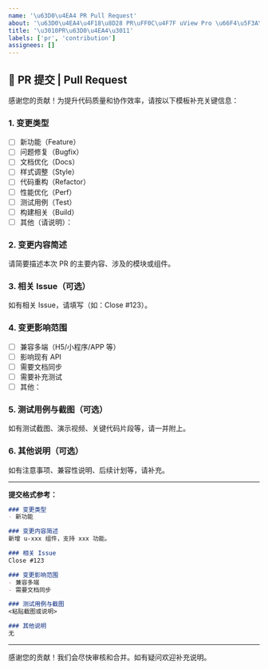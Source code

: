 ```yaml
---
name: '\u63D0\u4EA4 PR Pull Request'
about: '\u63D0\u4EA4\u4F18\u8D28 PR\uFF0C\u4F7F uView Pro \u66F4\u5F3A\u5927\uFF01'
title: '\u3010PR\u63D0\u4EA4\u3011'
labels: ['pr', 'contribution']
assignees: []
---
```


## 🔀 PR 提交 | Pull Request

感谢您的贡献！为提升代码质量和协作效率，请按以下模板补充关键信息：

### 1. 变更类型

- [ ] 新功能（Feature）
- [ ] 问题修复（Bugfix）
- [ ] 文档优化（Docs）
- [ ] 样式调整（Style）
- [ ] 代码重构（Refactor）
- [ ] 性能优化（Perf）
- [ ] 测试用例（Test）
- [ ] 构建相关（Build）
- [ ] 其他（请说明）：

### 2. 变更内容简述

请简要描述本次 PR 的主要内容、涉及的模块或组件。

### 3. 相关 Issue（可选）

如有相关 Issue，请填写（如：Close #123）。

### 4. 变更影响范围

- [ ] 兼容多端（H5/小程序/APP 等）
- [ ] 影响现有 API
- [ ] 需要文档同步
- [ ] 需要补充测试
- [ ] 其他：

### 5. 测试用例与截图（可选）

如有测试截图、演示视频、关键代码片段等，请一并附上。

### 6. 其他说明（可选）

如有注意事项、兼容性说明、后续计划等，请补充。

---

**提交格式参考：**

```markdown
### 变更类型
- 新功能

### 变更内容简述
新增 u-xxx 组件，支持 xxx 功能。

### 相关 Issue
Close #123

### 变更影响范围
- 兼容多端
- 需要文档同步

### 测试用例与截图
<粘贴截图或说明>

### 其他说明
无
```

---

感谢您的贡献！我们会尽快审核和合并。如有疑问欢迎补充说明。
